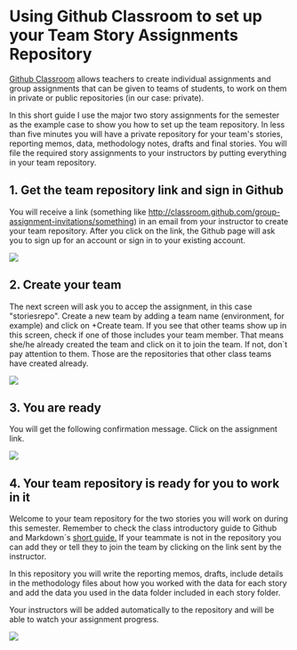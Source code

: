 # Using Github Classroom to set up your Team Story Assignments Repository

[Github Classroom](https://classroom.github.com/classrooms) allows teachers to create individual assignments and group assignments that can be given to teams of students, to work on them in private or public repositories (in our case: private).

In this short guide I use the major two story assignments for the semester as the example case to show you how to set up the team repository. In less than five minutes you will have a private repository for your team's stories, reporting memos, data, methodology notes, drafts and final stories. You will file the required story assignments to your instructors by putting everything in your team repository.

## 1. Get the team repository link and sign in Github

You will receive a link (something like http://classroom.github.com/group-assignment-invitations/something) in an email from your instructor to create your team repository. After you click on the link, the Github page will ask you to sign up for an account or sign in to your existing account.

![][1]

[1]: images/settingupteamrepos_githubclassroom/1-get-the-team-repository-link-and-sign-in-github.png

## 2. Create your team

The next screen will ask you to accep the assignment, in this case "storiesrepo". Create a new team by adding a team name (environment, for example) and click on +Create team. If you see that other teams show up in this screen, check if one of those includes your team member. That means she/he already created the team and click on it to join the team. If not, don´t pay attention to them. Those are the repositories that other class teams have created already.

![][2]

[2]: images/settingupteamrepos_githubclassroom/2-create-your-team.png

## 3. You are ready

You will get the following confirmation message. Click on the assignment link.

![][3]

[3]: images/settingupteamrepos_githubclassroom/3-you-are-ready.png

## 4. Your team repository is ready for you to work in it

Welcome to your team repository for the two stories you will work on during this semester. Remember to check the class introductory guide to Github and Markdown´s [short guide.](https://github.com/datajournalists/djspring17/blob/master/markdownforjournalists.md) If your teammate is not in the repository you can add they or tell they to join the team by clicking on the link sent by the instructor.

In this repository you will write the reporting memos, drafts, include details in the methodology files about how you worked with the data for each story and add the data you used in the data folder included in each story folder.  

Your instructors will be added automatically to the repository and will be able to watch your assignment progress.

![][4]

[4]: images/settingupteamrepos_githubclassroom/4-your-team-repository-is-ready-for-you-to-work-in-it.png
